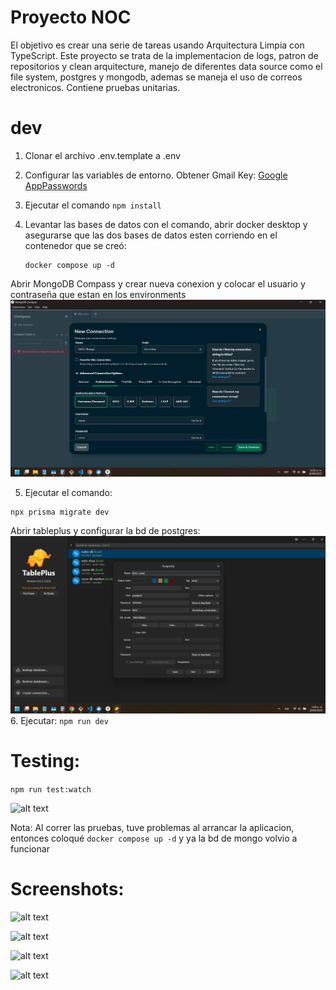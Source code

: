 # Proyecto NOC

El objetivo es crear una serie de tareas usando Arquitectura Limpia con TypeScript.
Este proyecto se trata de la implementacion de logs, patron de repositorios y clean arquitecture, manejo de diferentes data source como el file system, postgres y mongodb, ademas se maneja el uso de correos electronicos. Contiene pruebas unitarias.

# dev
1. Clonar el archivo .env.template a .env
2. Configurar las variables de entorno. Obtener Gmail Key: [Google AppPasswords](https://myaccount.google.com/u/0/apppasswords)

3. Ejecutar el comando ```npm install```
4. Levantar las bases de datos con el comando, abrir docker desktop y asegurarse que las dos bases de datos esten corriendo en el contenedor que se creó:
   ```
   docker compose up -d
   ```
Abrir MongoDB Compass y crear nueva conexion y colocar el usuario y contraseña que estan en los environments
![alt text](src/public/image.png)

5. Ejecutar el comando:
  ```
  npx prisma migrate dev
  ```
Abrir tableplus y configurar la bd de postgres:
  ![alt text](src/public/image2.png)
6. Ejecutar: ```npm run dev```

# Testing:

``` npm run test:watch ```

![alt text](src/public/screenshoot4.png)

Nota: Al correr las pruebas, tuve problemas al arrancar la aplicacion, entonces coloqué ```docker compose up -d``` y ya la bd de mongo volvio a funcionar


# Screenshots:
![alt text](src/public/correo.png)

![alt text](src/public/screenshoot1.png)

![alt text](src/public/screenshoot2.png)

![alt text](src/public/screenshoot3.png)



